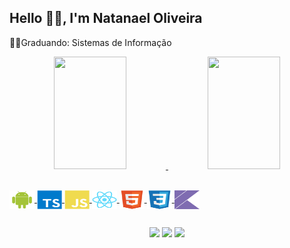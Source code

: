 ## Hello 🖖🏼, I'm Natanael Oliveira
👩‍💻Graduando: Sistemas de Informação

<div align="center">
  <p>
  <a href="https://github.com/onaelOliveira">
  <img height="180em" width="48%" src="https://github-readme-stats.vercel.app/api?username=onaelOliveira&show_icons=true&theme=dracula&include_all_commits=true&count_private=true"/>
  <img height="180em" width="48%" src="https://github-readme-stats.vercel.app/api/top-langs/?username=onaelOliveira&layout=compact&langs_count=7&theme=dracula"/>
    </p>
    
</div>
<div style="display: inline_block"><br>
  <img align="center" alt="Nael-Android" height="30" width="40" src="https://raw.githubusercontent.com/devicons/devicon/master/icons/android/android-original.svg">
  <img align="center" alt="Nael-Ts" height="30" width="40" src="https://raw.githubusercontent.com/devicons/devicon/master/icons/typescript/typescript-plain.svg">
  <img align="center" alt="Nael-Js" height="30" width="40" src="https://raw.githubusercontent.com/devicons/devicon/master/icons/javascript/javascript-plain.svg">
  <img align="center" alt="Nael-React" height="30" width="40" src="https://raw.githubusercontent.com/devicons/devicon/master/icons/react/react-original.svg">
  <img align="center" alt="Nael-HTML" height="30" width="40" src="https://raw.githubusercontent.com/devicons/devicon/master/icons/html5/html5-original.svg">
  <img align="center" alt="Nael-CSS" height="30" width="40" src="https://raw.githubusercontent.com/devicons/devicon/master/icons/css3/css3-original.svg">
  <img align="center" alt="Nael-Kotlin" height="30" width="40" src="https://raw.githubusercontent.com/devicons/devicon/master/icons/kotlin/kotlin-plain.svg">
</div>
 
 ##
 
 <div align="center"> 
  <p>  
  <a href = "mailto:natanaelneres0@gmail.com"><img src="https://img.shields.io/badge/-Gmail-%23333?style=for-the-badge&logo=gmail&logoColor=white" target="_blank"></a>
  <a href="https://instagram.com/naael_oliveira" target="_blank"><img src="https://img.shields.io/badge/-Instagram-%23E4405F?style=for-the-badge&logo=instagram&logoColor=white" target="_blank"></a>
  <a href="https://www.linkedin.com/in/natanael-oliveira-04479b140/" target="_blank"><img src="https://img.shields.io/badge/-LinkedIn-%230077B5?style=for-the-badge&logo=linkedin&logoColor=white" target="_blank"></a>  
  </p> 
</div>
